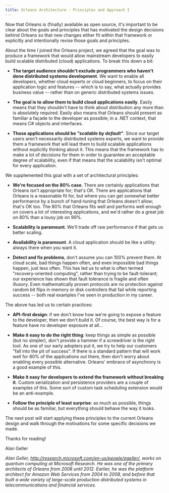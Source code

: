 ```yaml
---
title: Orleans Architecture - Principles and Approach I
---
```


Now that Orleans is (finally) available as open source, it's important to be clear about the goals and principles that has motivated the design decisions behind Orleans so that new changes either fit within that framework or explicitly and intentionally revise those goals and principles.

About the time I joined the Orleans project, we agreed that the goal was to produce a framework that would allow mainstream developers to easily build scalable distributed (cloud) applications. To break this down a bit:

* **The target audience shouldn't exclude programmers who haven't done distributed systems development**. We want to enable all developers, whether cloud experts or cloud beginners, to focus on their application logic and features -- which is to say, what actually provides business value -- rather than on generic distributed systems issues.

* **The goal is to allow them to build cloud applications easily**. Easily means that they shouldn't have to think about distribution any more than is absolutely required. Easily also means that Orleans should present as familiar a façade to the developer as possible; in a .NET context, that means C# objects and interfaces.

* **Those applications should be _"scalable by default"_**. Since our target users aren't necessarily distributed systems experts, we want to provide them a framework that will lead them to build scalable applications without explicitly thinking about it. This means that the framework has to make a lot of decisions for them in order to guarantee an acceptable degree of scalability, even if that means that the scalability isn't optimal for every application.


We supplemented this goal with a set of architectural principles:

* **We're focused on the 80% case**. There are certainly applications that Orleans isn't appropriate for; that's OK. There are applications that Orleans is a reasonable fit for, but where you can get somewhat better performance by a bunch of hand-tuning that Orleans doesn't allow; that's OK too. The 80% that Orleans fits well and performs well enough on covers a lot of interesting applications, and we'd rather do a great job on 80% than a lousy job on 99%.


* **Scalability is paramount**. We'll trade off raw performance if that gets us better scaling.


* **Availability is paramount**. A cloud application should be like a utility: always there when you want it.


* **Detect and fix problems**, don't assume you can 100% prevent them. At cloud scale, bad things happen often, and even impossible bad things happen, just less often. This has led us to what is often termed "recovery-oriented computing", rather than trying to be fault-tolerant; our experience has shown that fault tolerance is fragile and often illusory. Even mathematically proven protocols are no protection against random bit flips in memory or disk controllers that fail while reporting success -- both real examples I've seen in production in my career.


The above has led us to certain practices:

* **API-first design**: if we don't know how we're going to expose a feature to the developer, then we don't build it. Of course, the best way is for a feature have no developer exposure at all...

* **Make it easy to do the right thing**: keep things as simple as possible (but no simpler), don't provide a hammer if a screwdriver is the right tool. As one of our early adopters put it, we try to help our customers "fall into the pit of success". If there is a standard pattern that will work well for 80% of the applications out there, then don't worry about enabling every possible alternative. Orleans' embrace of asynchrony is a good example of this.

* **Make it easy for developers to extend the framework without breaking it**. Custom serialization and persistence providers are a couple of examples of this. Some sort of custom task scheduling extension would be an anti-example.

* **Follow the principle of least surprise**: as much as possible, things should be as familiar, but everything should behave the way it looks.


The next post will start applying these principles to the current Orleans design and walk through the motivations for some specific decisions we made.

Thanks for reading!

Alan Geller

_Alan Geller, http://research.microsoft.com/en-us/people/ageller/, works on quantum computing at Microsoft Research. He was one of the primary architects of Orleans from 2008 until 2012. Earlier, he was the platform architect for Amazon Web Services from 2004 to 2008, and before that built a wide variety of large-scale production distributed systems in telecommunications and financial services._



